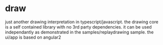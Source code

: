 # draw
just another drawing interpretation in typescript/javascript. the drawing core is a self contained library with no 3rd party dependencies. it can be used independantly as demonstrated in the samples/replaydrawing sample. the ui/app is based on angular2
